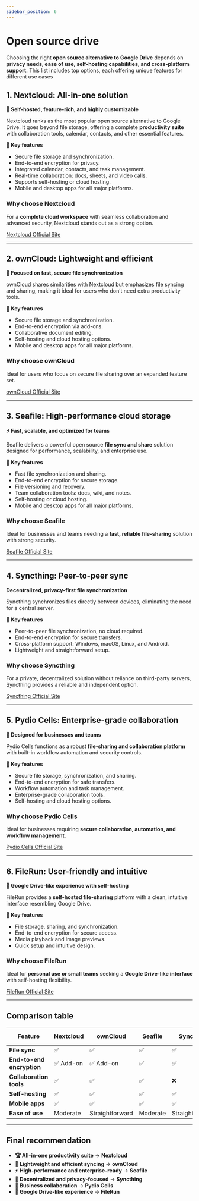 ```yaml
---
sidebar_position: 6
---
```


# Open source drive

Choosing the right **open source alternative to Google Drive** depends on **privacy needs, ease of use, self-hosting capabilities, and cross-platform support**. This list includes top options, each offering unique features for different use cases

## **1. Nextcloud: All-in-one solution**

**🌟 Self-hosted, feature-rich, and highly customizable**

Nextcloud ranks as the most popular open source alternative to Google Drive. It goes beyond file storage, offering a complete **productivity suite** with collaboration tools, calendar, contacts, and other essential features.

**🔹 Key features**

- Secure file storage and synchronization.
- End-to-end encryption for privacy.
- Integrated calendar, contacts, and task management.
- Real-time collaboration: docs, sheets, and video calls.
- Supports self-hosting or cloud hosting.
- Mobile and desktop apps for all major platforms.

### **Why choose Nextcloud**

For a **complete cloud workspace** with seamless collaboration and advanced security, Nextcloud stands out as a strong option.

[Nextcloud Official Site](https://nextcloud.com/)

---

## **2. ownCloud: Lightweight and efficient**

**🚀 Focused on fast, secure file synchronization**

ownCloud shares similarities with Nextcloud but emphasizes file syncing and sharing, making it ideal for users who don’t need extra productivity tools.

**🔹 Key features**

- Secure file storage and synchronization.
- End-to-end encryption via add-ons.
- Collaborative document editing.
- Self-hosting and cloud hosting options.
- Mobile and desktop apps for all major platforms.

### **Why choose ownCloud**

Ideal for users who focus on secure file sharing over an expanded feature set.

[ownCloud Official Site](https://owncloud.com/)

---

## **3. Seafile: High-performance cloud storage**

**⚡ Fast, scalable, and optimized for teams**

Seafile delivers a powerful open source **file sync and share** solution designed for performance, scalability, and enterprise use.

**🔹 Key features**

- Fast file synchronization and sharing.
- End-to-end encryption for secure storage.
- File versioning and recovery.
- Team collaboration tools: docs, wiki, and notes.
- Self-hosting or cloud hosting.
- Mobile and desktop apps for all major platforms.

### **Why choose Seafile**

Ideal for businesses and teams needing a **fast, reliable file-sharing** solution with strong security.

[Seafile Official Site](https://www.seafile.com/)

---

## **4. Syncthing: Peer-to-peer sync**

**Decentralized, privacy-first file synchronization**

Syncthing synchronizes files directly between devices, eliminating the need for a central server.

**🔹 Key features**

- Peer-to-peer file synchronization, no cloud required.
- End-to-end encryption for secure transfers.
- Cross-platform support: Windows, macOS, Linux, and Android.
- Lightweight and straightforward setup.

### **Why choose Syncthing**

For a private, decentralized solution without reliance on third-party servers, Syncthing provides a reliable and independent option.

[Syncthing Official Site](https://syncthing.net/)

---

## **5. Pydio Cells: Enterprise-grade collaboration**

**🏢 Designed for businesses and teams**

Pydio Cells functions as a robust **file-sharing and collaboration platform** with built-in workflow automation and security controls.

**🔹 Key features**

- Secure file storage, synchronization, and sharing.
- End-to-end encryption for safe transfers.
- Workflow automation and task management.
- Enterprise-grade collaboration tools.
- Self-hosting and cloud hosting options.

### **Why choose Pydio Cells**

Ideal for businesses requiring **secure collaboration, automation, and workflow management**.

[Pydio Cells Official Site](https://pydio.com/)

---

## **6. FileRun: User-friendly and intuitive**

**🎨 Google Drive-like experience with self-hosting**

FileRun provides a **self-hosted file-sharing** platform with a clean, intuitive interface resembling Google Drive.

**🔹 Key features**

- File storage, sharing, and synchronization.
- End-to-end encryption for secure access.
- Media playback and image previews.
- Quick setup and intuitive design.

### **Why choose FileRun**

Ideal for **personal use or small teams** seeking a **Google Drive-like interface** with self-hosting flexibility.

[FileRun Official Site](https://filerun.com/)

---

## **Comparison table**

| Feature                   | Nextcloud | ownCloud        | Seafile  | Syncthing       | Pydio Cells | FileRun         |
| ------------------------- | --------- | --------------- | -------- | --------------- | ----------- | --------------- |
| **File sync**             | ✅         | ✅               | ✅        | ✅               | ✅           | ✅               |
| **End-to-end encryption** | ✅ Add-on  | ✅ Add-on        | ✅        | ✅               | ✅           | ✅               |
| **Collaboration tools**   | ✅         | ✅               | ✅        | ❌               | ✅           | ✅               |
| **Self-hosting**          | ✅         | ✅               | ✅        | ✅               | ✅           | ✅               |
| **Mobile apps**           | ✅         | ✅               | ✅        | ✅               | ✅           | ✅               |
| **Ease of use**           | Moderate  | Straightforward | Moderate | Straightforward | Moderate    | Straightforward |

---

## **Final recommendation**

- **🏆 All-in-one productivity suite** → **Nextcloud**
- **🚀 Lightweight and efficient syncing** → **ownCloud**
- **⚡ High-performance and enterprise-ready** → **Seafile**
- **🔗 Decentralized and privacy-focused** → **Syncthing**
- **🏢 Business collaboration** → **Pydio Cells**
- **🎨 Google Drive-like experience** → **FileRun**
